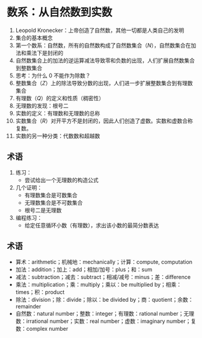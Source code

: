 # 数系：从自然数到实数

1. Leopold Kronecker：上帝创造了自然数，其他一切都是人类自己的发明
1. 集合的基本概念
1. 第一个数系：自然数，所有的自然数构成了自然数集合（*N*），自然数集合在加法和乘法下是封闭的
1. 自然数集合上的加法的逆运算减法导致零和负数的出现，人们扩展自然数集合到整数集合
1. 思考：为什么 0 不能作为除数？
1. 整数集合（*Z*）上的除法导致分数的出现，人们进一步扩展整数集合到有理数集合
1. 有理数（*Q*）的定义和性质（稠密性）
1. 无理数的发现：根号二
1. 实数的定义：有理数和无理数的总称
1. 实数集合（*R*）对开平方不是封闭的，因此人们创造了虚数。实数和虚数合称复数。
1. 实数的另一种分类：代数数和超越数

		
## 术语

1. 练习：
   - 尝试给出一个无理数的构造公式
1. 几个证明：
   - 有理数集合是可数集合
   - 无理数集合是不可数集合
   - 根号二是无理数
1. 编程练习：
   - 给定任意循环小数（有理数），求出该小数的最简分数表达

		
## 术语

- 算术：arithmetic；机械地：mechanically；计算：compute, computation
- 加法：addition；加上：add；相加/加号：plus；和：sum
- 减法：subtraction；减去：subtract；相减/减号：minus；差：difference
- 乘法：multiplication；乘：multiply；乘以：be multiplied by；相乘：times；积：product
- 除法：division；除：divide；除以：be divided by；商：quotient；余数：remainder
- 自然数：natural number；整数：integer；有理数：rational number；无理数：irrational number；实数：real number；虚数：imaginary number；复数：complex number
